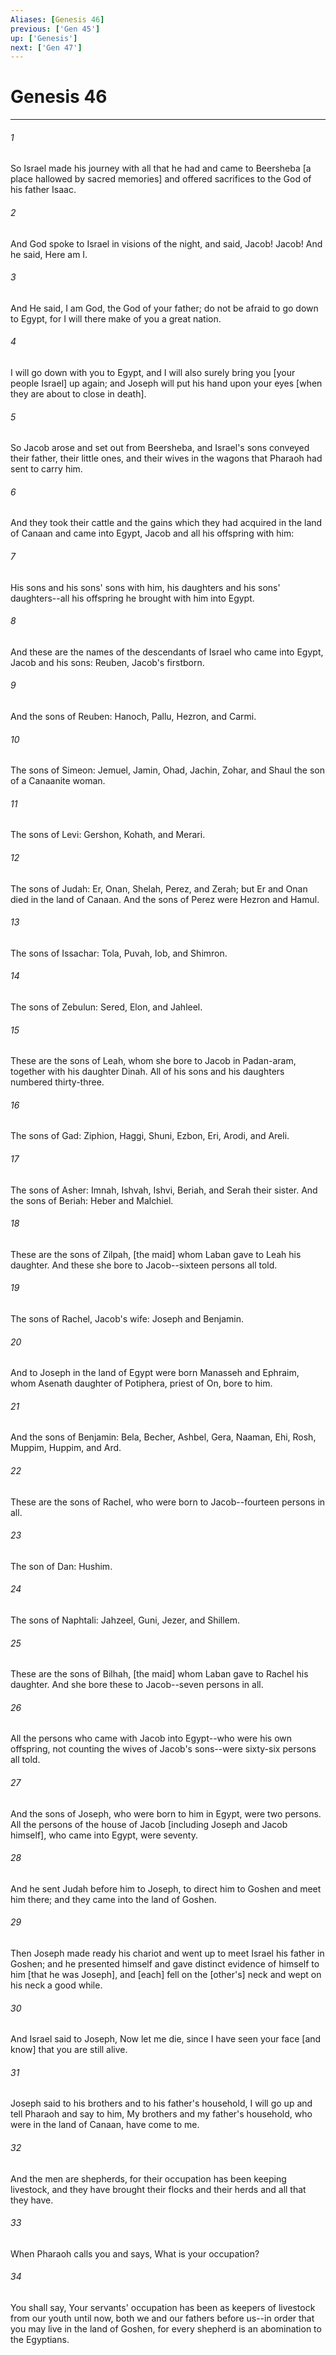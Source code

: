 ```yaml
---
Aliases: [Genesis 46]
previous: ['Gen 45']
up: ['Genesis']
next: ['Gen 47']
---
```

# Genesis 46

***














###### 1 






So Israel made his journey with all that he had and came to Beersheba [a place hallowed by sacred memories] and offered sacrifices to the God of his father Isaac. 













###### 2 






And God spoke to Israel in visions of the night, and said, Jacob! Jacob! And he said, Here am I. 













###### 3 






And He said, I am God, the God of your father; do not be afraid to go down to Egypt, for I will there make of you a great nation. 













###### 4 






I will go down with you to Egypt, and I will also surely bring you [your people Israel] up again; and Joseph will put his hand upon your eyes [when they are about to close in death]. 













###### 5 






So Jacob arose and set out from Beersheba, and Israel's sons conveyed their father, their little ones, and their wives in the wagons that Pharaoh had sent to carry him. 













###### 6 






And they took their cattle and the gains which they had acquired in the land of Canaan and came into Egypt, Jacob and all his offspring with him: 













###### 7 






His sons and his sons' sons with him, his daughters and his sons' daughters--all his offspring he brought with him into Egypt. 













###### 8 






And these are the names of the descendants of Israel who came into Egypt, Jacob and his sons: Reuben, Jacob's firstborn. 













###### 9 






And the sons of Reuben: Hanoch, Pallu, Hezron, and Carmi. 













###### 10 






The sons of Simeon: Jemuel, Jamin, Ohad, Jachin, Zohar, and Shaul the son of a Canaanite woman. 













###### 11 






The sons of Levi: Gershon, Kohath, and Merari. 













###### 12 






The sons of Judah: Er, Onan, Shelah, Perez, and Zerah; but Er and Onan died in the land of Canaan. And the sons of Perez were Hezron and Hamul. 













###### 13 






The sons of Issachar: Tola, Puvah, Iob, and Shimron. 













###### 14 






The sons of Zebulun: Sered, Elon, and Jahleel. 













###### 15 






These are the sons of Leah, whom she bore to Jacob in Padan-aram, together with his daughter Dinah. All of his sons and his daughters numbered thirty-three. 













###### 16 






The sons of Gad: Ziphion, Haggi, Shuni, Ezbon, Eri, Arodi, and Areli. 













###### 17 






The sons of Asher: Imnah, Ishvah, Ishvi, Beriah, and Serah their sister. And the sons of Beriah: Heber and Malchiel. 













###### 18 






These are the sons of Zilpah, [the maid] whom Laban gave to Leah his daughter. And these she bore to Jacob--sixteen persons all told. 













###### 19 






The sons of Rachel, Jacob's wife: Joseph and Benjamin. 













###### 20 






And to Joseph in the land of Egypt were born Manasseh and Ephraim, whom Asenath daughter of Potiphera, priest of On, bore to him. 













###### 21 






And the sons of Benjamin: Bela, Becher, Ashbel, Gera, Naaman, Ehi, Rosh, Muppim, Huppim, and Ard. 













###### 22 






These are the sons of Rachel, who were born to Jacob--fourteen persons in all. 













###### 23 






The son of Dan: Hushim. 













###### 24 






The sons of Naphtali: Jahzeel, Guni, Jezer, and Shillem. 













###### 25 






These are the sons of Bilhah, [the maid] whom Laban gave to Rachel his daughter. And she bore these to Jacob--seven persons in all. 













###### 26 






All the persons who came with Jacob into Egypt--who were his own offspring, not counting the wives of Jacob's sons--were sixty-six persons all told. 













###### 27 






And the sons of Joseph, who were born to him in Egypt, were two persons. All the persons of the house of Jacob [including Joseph and Jacob himself], who came into Egypt, were seventy. 













###### 28 






And he sent Judah before him to Joseph, to direct him to Goshen and meet him there; and they came into the land of Goshen. 













###### 29 






Then Joseph made ready his chariot and went up to meet Israel his father in Goshen; and he presented himself and gave distinct evidence of himself to him [that he was Joseph], and [each] fell on the [other's] neck and wept on his neck a good while. 













###### 30 






And Israel said to Joseph, Now let me die, since I have seen your face [and know] that you are still alive. 













###### 31 






Joseph said to his brothers and to his father's household, I will go up and tell Pharaoh and say to him, My brothers and my father's household, who were in the land of Canaan, have come to me. 













###### 32 






And the men are shepherds, for their occupation has been keeping livestock, and they have brought their flocks and their herds and all that they have. 













###### 33 






When Pharaoh calls you and says, What is your occupation? 













###### 34 






You shall say, Your servants' occupation has been as keepers of livestock from our youth until now, both we and our fathers before us--in order that you may live in the land of Goshen, for every shepherd is an abomination to the Egyptians.
